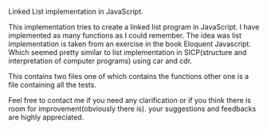 Linked List implementation in JavaScript.

This implementation tries to create a linked list program in JavaScript. I have implemented as many functions as I could remember.
The idea was list implementation is taken from an exercise in the book Eloquent Javascript. Which seemed pretty similar to list implementation in SICP(structure and interpretation of computer programs) using car and cdr. 

This contains two files one of which contains the functions other one is a file containing all the tests.

Feel free to contact me if you need any clarification or if you think there is room for improvement(obviously there is).
your suggestions and feedbacks are highly appreciated. 

